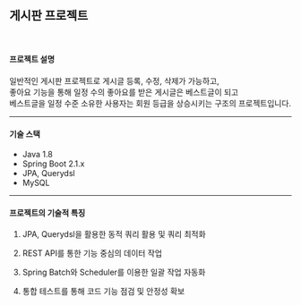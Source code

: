 <br/>

## 게시판 프로젝트

<br/>

#### 프로젝트 설명

일반적인 게시판 프로젝트로 게시글 등록, 수정, 삭제가 가능하고, <br>
좋아요 기능을 통해 일정 수의 좋아요를 받은 게시글은 베스트글이 되고 <br>
베스트글을 일정 수준 소유한 사용자는 회원 등급을 상승시키는 구조의 프로젝트입니다.

-----------------------------------------------------------

#### 기술 스택

+ Java 1.8
+ Spring Boot 2.1.x
+ JPA, Querydsl
+ MySQL

----------------------------------------------------------

#### 프로젝트의 기술적 특징

1. JPA, Querydsl을 활용한 동적 쿼리 활용 및 쿼리 최적화

2. REST API를 통한 기능 중심의 데이터 작업

3. Spring Batch와 Scheduler를 이용한 일괄 작업 자동화

4. 통합 테스트를 통해 코드 기능 점검 및 안정성 확보

<br/><br/>


